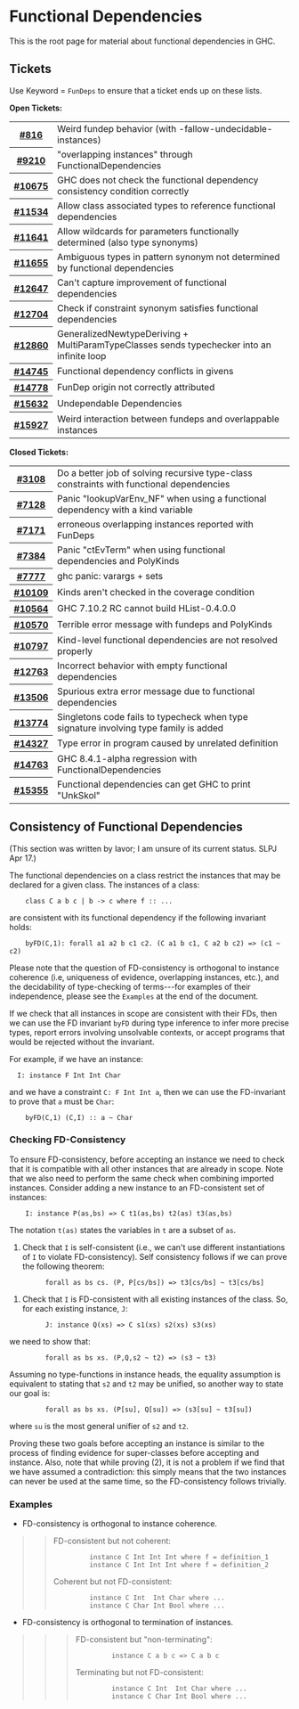# Functional Dependencies


This is the root page for material about functional dependencies in GHC.

## Tickets



Use Keyword = `FunDeps` to ensure that a ticket ends up on these lists.



**Open Tickets:**

<table><tr><th><a href="https://gitlab.haskell.org/ghc/ghc/issues/816">#816</a></th>
<td>Weird fundep behavior (with -fallow-undecidable-instances)</td></tr>
<tr><th><a href="https://gitlab.haskell.org/ghc/ghc/issues/9210">#9210</a></th>
<td>&quot;overlapping instances&quot; through FunctionalDependencies</td></tr>
<tr><th><a href="https://gitlab.haskell.org/ghc/ghc/issues/10675">#10675</a></th>
<td>GHC does not check the functional dependency consistency condition correctly</td></tr>
<tr><th><a href="https://gitlab.haskell.org/ghc/ghc/issues/11534">#11534</a></th>
<td>Allow class associated types to reference functional dependencies</td></tr>
<tr><th><a href="https://gitlab.haskell.org/ghc/ghc/issues/11641">#11641</a></th>
<td>Allow wildcards for parameters functionally determined (also type synonyms)</td></tr>
<tr><th><a href="https://gitlab.haskell.org/ghc/ghc/issues/11655">#11655</a></th>
<td>Ambiguous types in pattern synonym not determined by functional dependencies</td></tr>
<tr><th><a href="https://gitlab.haskell.org/ghc/ghc/issues/12647">#12647</a></th>
<td>Can&apos;t capture improvement of functional dependencies</td></tr>
<tr><th><a href="https://gitlab.haskell.org/ghc/ghc/issues/12704">#12704</a></th>
<td>Check if constraint synonym satisfies functional dependencies</td></tr>
<tr><th><a href="https://gitlab.haskell.org/ghc/ghc/issues/12860">#12860</a></th>
<td>GeneralizedNewtypeDeriving + MultiParamTypeClasses sends typechecker into an infinite loop</td></tr>
<tr><th><a href="https://gitlab.haskell.org/ghc/ghc/issues/14745">#14745</a></th>
<td>Functional dependency conflicts in givens</td></tr>
<tr><th><a href="https://gitlab.haskell.org/ghc/ghc/issues/14778">#14778</a></th>
<td>FunDep origin not correctly attributed</td></tr>
<tr><th><a href="https://gitlab.haskell.org/ghc/ghc/issues/15632">#15632</a></th>
<td>Undependable Dependencies</td></tr>
<tr><th><a href="https://gitlab.haskell.org/ghc/ghc/issues/15927">#15927</a></th>
<td>Weird interaction between fundeps and overlappable instances</td></tr></table>




**Closed Tickets:**

<table><tr><th><a href="https://gitlab.haskell.org/ghc/ghc/issues/3108">#3108</a></th>
<td>Do a better job of solving recursive type-class constraints with functional dependencies</td></tr>
<tr><th><a href="https://gitlab.haskell.org/ghc/ghc/issues/7128">#7128</a></th>
<td>Panic &quot;lookupVarEnv_NF&quot; when using a functional dependency with a kind variable</td></tr>
<tr><th><a href="https://gitlab.haskell.org/ghc/ghc/issues/7171">#7171</a></th>
<td>erroneous overlapping instances reported with FunDeps</td></tr>
<tr><th><a href="https://gitlab.haskell.org/ghc/ghc/issues/7384">#7384</a></th>
<td>Panic &quot;ctEvTerm&quot; when using functional dependencies and PolyKinds</td></tr>
<tr><th><a href="https://gitlab.haskell.org/ghc/ghc/issues/7777">#7777</a></th>
<td>ghc panic: varargs + sets</td></tr>
<tr><th><a href="https://gitlab.haskell.org/ghc/ghc/issues/10109">#10109</a></th>
<td>Kinds aren&apos;t checked in the coverage condition</td></tr>
<tr><th><a href="https://gitlab.haskell.org/ghc/ghc/issues/10564">#10564</a></th>
<td>GHC 7.10.2 RC cannot build HList-0.4.0.0</td></tr>
<tr><th><a href="https://gitlab.haskell.org/ghc/ghc/issues/10570">#10570</a></th>
<td>Terrible error message with fundeps and PolyKinds</td></tr>
<tr><th><a href="https://gitlab.haskell.org/ghc/ghc/issues/10797">#10797</a></th>
<td>Kind-level functional dependencies are not resolved properly</td></tr>
<tr><th><a href="https://gitlab.haskell.org/ghc/ghc/issues/12763">#12763</a></th>
<td>Incorrect behavior with empty functional dependencies</td></tr>
<tr><th><a href="https://gitlab.haskell.org/ghc/ghc/issues/13506">#13506</a></th>
<td>Spurious extra error message due to functional dependencies</td></tr>
<tr><th><a href="https://gitlab.haskell.org/ghc/ghc/issues/13774">#13774</a></th>
<td>Singletons code fails to typecheck when type signature involving type family is added</td></tr>
<tr><th><a href="https://gitlab.haskell.org/ghc/ghc/issues/14327">#14327</a></th>
<td>Type error in program caused by unrelated definition</td></tr>
<tr><th><a href="https://gitlab.haskell.org/ghc/ghc/issues/14763">#14763</a></th>
<td>GHC 8.4.1-alpha regression with FunctionalDependencies</td></tr>
<tr><th><a href="https://gitlab.haskell.org/ghc/ghc/issues/15355">#15355</a></th>
<td>Functional dependencies can get GHC to print &quot;UnkSkol&quot;</td></tr></table>



## Consistency of Functional Dependencies


(This section was written by Iavor; I am unsure of its current status. SLPJ Apr 17.)


The functional dependencies on a class restrict the instances that may
be declared for a given class.  The instances of a class:

```wiki
    class C a b c | b -> c where f :: ...
```


are consistent with its functional dependency if the following invariant holds:

```wiki
    byFD(C,1): forall a1 a2 b c1 c2. (C a1 b c1, C a2 b c2) => (c1 ~ c2)
```


Please note that the question of FD-consistency is orthogonal to
instance coherence (i.e, uniqueness of evidence, overlapping instances,
etc.), and the decidability of type-checking of terms---for examples
of their independence, please see the `Examples` at the end of the document.


If we check that all instances in scope are consistent with their FDs,
then we can use the FD invariant `byFD` during type inference to
infer more precise types, report errors involving unsolvable contexts,
or accept programs that would be rejected without the invariant.


For example, if we have an instance:

```wiki
  I: instance F Int Int Char
```


and we have a constraint `C: F Int Int a`, then we can use the
FD-invariant to prove that `a` must be `Char`:

```wiki
    byFD(C,1) (C,I) :: a ~ Char
```

### Checking FD-Consistency


To ensure FD-consistency, before accepting an instance we need to check
that it is compatible with all other instances that are already in
scope.  Note that we also need to perform the same check when combining
imported instances.  Consider adding a new instance to an FD-consistent
set of instances:

```wiki
    I: instance P(as,bs) => C t1(as,bs) t2(as) t3(as,bs)
```


The notation `t(as)` states the variables in `t` are a subset of `as`.

1. Check that `I` is self-consistent (i.e., we can't use different
  instantiations of `I` to violate FD-consistency).  Self consistency
  follows if we can prove the following theorem:

  ```wiki
           forall as bs cs. (P, P[cs/bs]) => t3[cs/bs] ~ t3[cs/bs]
  ```
1. Check that `I` is FD-consistent with all existing instances of the class.
  So, for each existing instance, `J`:

  ```wiki
           J: instance Q(xs) => C s1(xs) s2(xs) s3(xs)
  ```

  we need to show that:

  ```wiki
           forall as bs xs. (P,Q,s2 ~ t2) => (s3 ~ t3)
  ```

  Assuming no type-functions in instance heads, the equality
  assumption is equivalent to stating that `s2` and `t2` may be
  unified, so another way to state our goal is:

  ```wiki
           forall as bs xs. (P[su], Q[su]) => (s3[su] ~ t3[su])
  ```

  where `su` is the most general unifier of `s2` and `t2`.


Proving these two goals before accepting an instance is similar to
the process of finding evidence for super-classes before accepting
and instance.  Also, note that while proving (2), it is not a problem
if we find that we have assumed a contradiction:  this simply means
that the two instances can never be used at the same time, so
the FD-consistency follows trivially.


### Examples


- FD-consistency is orthogonal to instance coherence.

>
> >
> >
> > FD-consistent but not coherent:
> >
> >
> > ```wiki
> >          instance C Int Int Int where f = definition_1
> >          instance C Int Int Int where f = definition_2
> > ```
> >
> >
> > Coherent but not FD-consistent:
> >
> >
> > ```wiki
> >          instance C Int  Int Char where ...
> >          instance C Char Int Bool where ...
> > ```
>
>

- FD-consistency is orthogonal to termination of instances.

>
> >
> > >
> > >
> > > FD-consistent but "non-terminating":
> > >
> > >
> > > ```wiki
> > >          instance C a b c => C a b c
> > > ```
> > >
> > >
> > > Terminating but not FD-consistent:
> > >
> > >
> > > ```wiki
> > >          instance C Int  Int Char where ...
> > >          instance C Char Int Bool where ...
> > > ```
> >
> >
>

